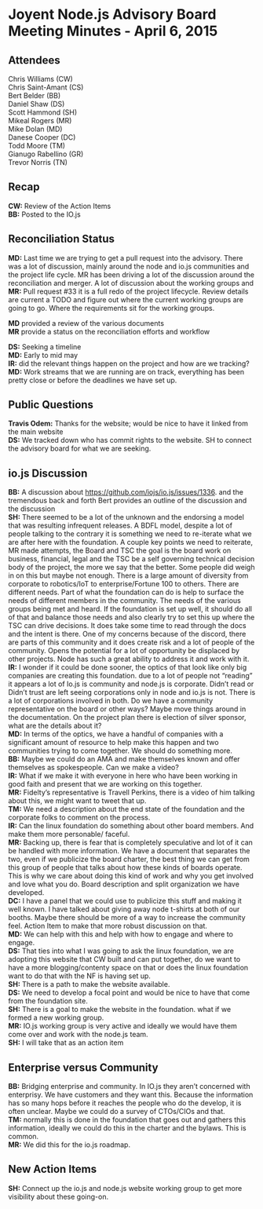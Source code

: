 # Joyent Node.js Advisory Board Meeting Minutes - April 6, 2015


## Attendees
Chris Williams (CW)  
Chris Saint-Amant (CS)  
Bert Belder (BB)  
Daniel Shaw (DS)  
Scott Hammond (SH)  
Mikeal Rogers (MR)  
Mike Dolan (MD)  
Danese Cooper (DC)  
Todd Moore (TM)  
Gianugo Rabellino (GR)  
Trevor Norris (TN)  



## Recap
**CW:** Review of the Action Items  
**BB:** Posted to the IO.js  


## Reconciliation Status
**MD:** Last time we are trying to get a pull request into the advisory. There was a lot of discussion, mainly around the node and io.js communities and the project life cycle. MR has been driving a lot of the discussion around the reconciliation and merger. A lot of discussion about the working groups and  
**MR:** Pull request #33 it is a full redo of the project lifecycle. Review details are current a TODO and figure out where the current working groups are going to go. Where the requirements sit for the working groups.  

**MD** provided a review of the various documents  
**MR** provide a status on the reconciliation efforts and workflow  

**DS:** Seeking a timeline  
**MD:** Early to mid may  
**IR:** did the relevant things happen on the project and how are we tracking?  
**MD:** Work streams that we are running are on track, everything has been pretty close or before the deadlines we have set up.  

## Public Questions
**Travis Odem:** Thanks for the website; would be nice to have it linked from the main website  
**DS:** We tracked down who has commit rights to the website. SH to connect the advisory board for what we are seeking.  

## io.js Discussion
**BB:** A discussion about https://github.com/iojs/io.js/issues/1336. and the tremendous back and forth Bert provides an outline of the discussion and the discussion  
**SH:** There seemed to be a lot of the unknown and the endorsing a model that was resulting infrequent releases. A BDFL model, despite a lot of people talking to the contrary it is something we need to re-iterate what we are after here with the foundation. A couple key points we need to reiterate, MR made attempts, the Board and TSC the goal is the board work on business, financial, legal and the TSC be a self governing technical decision body of the project, the more we say that the better. Some people did weigh in on this but maybe not enough. There is a large amount of diversity from corporate to robotics/IoT to enterprise/Fortune 100 to others. There are different needs. Part of what the foundation can do is help to surface the needs of different members in the community. The needs of the various groups being met and heard. If the foundation is set up well, it should do all of that and balance those needs and also clearly try to set this up where the TSC can drive decisions. It does take some time to read through the docs and the intent is there. One of my concerns because of the discord, there are parts of this community and it does create risk and a lot of people of the community. Opens the potential for a lot of opportunity be displaced by other projects. Node has such a great ability to address it and work with it.  
**IR:** I wonder if it could be done sooner, the optics of that look like only big companies are creating this foundation. due to a lot of people not “reading” it appears a lot of Io.js is community and node.js is corporate. Didn’t read or Didn’t trust are left seeing corporations only in node and io.js is not. There is a lot of corporations involved in both. Do we have a community representative on the board or other ways? Maybe move things around in the documentation.  On the project plan there is election of silver sponsor, what are the details about it?  
**MD:** In terms of the optics, we have a handful of companies with a significant amount of resource to help make this happen and two communities trying to come together. We should do something more.  
**BB:** Maybe we could do an AMA and make themselves known and offer themselves as spokespeople. Can we make a video?  
**IR:** What if we make it with everyone in here who have been working in good faith and present that we are working on this together.  
**MR:** Fidelty’s representative is Travell Perkins, there is a video of him talking about this, we might want to tweet that up.  
**TM:** We need a description about the end state of the foundation and the corporate folks to comment on the process.  
**IR:** Can the linux foundation do something about other board members. And make them more personable/ faceful.  
**MR:** Backing up, there is fear that is completely speculative and lot of it can be handled with more information. We have a document that separates the two, even if we publicize the board charter, the best thing we can get from this group of people that talks about how these kinds of boards operate. This is why we care about doing this kind of work and why you get involved and love what you do. Board description and split organization we have developed.  
**DC:** I have a panel that we could use to publicize this stuff and making it well known. I have talked about giving away node t-shirts at both of our booths. Maybe there should be more of a way to increase the community feel. Action Item to make that more robust discussion on that.  
**MD:** We can help with this and help with how to engage and where to engage.  
**DS:** That ties into what I was going to ask the linux foundation, we are adopting this website that CW built and can put together, do we want to have a more blogging/contenty space on that or does the linux foundation want to do that with the NF is having set up.  
**SH:** There is a path to make the website available.  
**DS:** We need to develop a focal point and would be nice to have that come from the foundation site.  
**SH:** There is a goal to make the website in the foundation. what if we formed a new working group.  
**MR:** IO.js working group is very active and ideally we would have them come over and work with the node.js team.  
**SH:** I will take that as an action item  

## Enterprise versus Community
**BB:** Bridging enterprise and community. In IO.js they aren’t concerned with enterprisy. We have customers and they want this. Because the information has so many hops before it reaches the people who do the develop, it is often unclear. Maybe we could do a survey of CTOs/CIOs and that.  
**TM:** normally this is done in the foundation that goes out and gathers this information, ideally we could do this in the charter and the bylaws. This is common.  
**MR:** We did this for the io.js roadmap.  

## New Action Items
**SH:** Connect up the io.js and node.js website working group to get more visibility about these going-on.  
